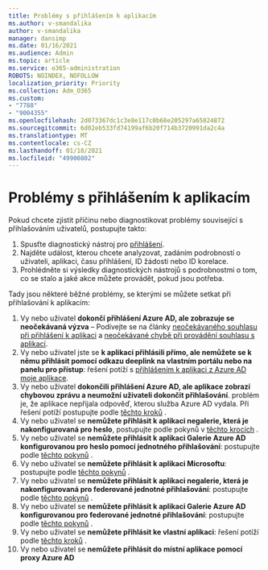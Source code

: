 ```yaml
---
title: Problémy s přihlášením k aplikacím
ms.author: v-smandalika
author: v-smandalika
manager: dansimp
ms.date: 01/16/2021
ms.audience: Admin
ms.topic: article
ms.service: o365-administration
ROBOTS: NOINDEX, NOFOLLOW
localization_priority: Priority
ms.collection: Adm_O365
ms.custom:
- "7788"
- "9004355"
ms.openlocfilehash: 2d073367dc1c3e8e117c0b68e205297a65024872
ms.sourcegitcommit: 6d02eb533fd74199af6b20f714b3720991da2c4a
ms.translationtype: MT
ms.contentlocale: cs-CZ
ms.lasthandoff: 01/18/2021
ms.locfileid: "49900802"
---
```

# <a name="issues-signing-in-to-applications"></a>Problémy s přihlášením k aplikacím

Pokud chcete zjistit příčinu nebo diagnostikovat problémy související s přihlašováním uživatelů, postupujte takto:

1. Spusťte diagnostický nástroj pro [přihlášení](https://ms.portal.azure.com/#blade/Microsoft_AAD_IAM/ActiveDirectoryMenuBlade/diagnose/symptomId/ms_aad_dxp_signin_caDiagnoseAndSolveSummarySymptom).
2. Najděte událost, kterou chcete analyzovat, zadáním podrobností o uživateli, aplikaci, času přihlášení, ID žádosti nebo ID korelace.
3. Prohlédněte si výsledky diagnostických nástrojů s podrobnostmi o tom, co se stalo a jaké akce můžete provádět, pokud jsou potřeba.

Tady jsou některé běžné problémy, se kterými se můžete setkat při přihlašování k aplikacím:

1. Vy nebo uživatel **dokončí přihlášení Azure AD, ale zobrazuje se neočekávaná výzva** – Podívejte se na články [neočekávaného souhlasu při přihlášení k aplikaci](https://docs.microsoft.com/azure/active-directory/manage-apps/application-sign-in-unexpected-user-consent-prompt) a [neočekávané chybě při provádění souhlasu s aplikací](https://docs.microsoft.com/azure/active-directory/manage-apps/application-sign-in-unexpected-user-consent-error).
2. Vy nebo uživatel jste se **k aplikaci přihlásili přímo, ale nemůžete se k němu přihlásit pomocí odkazu deeplink na vlastním portálu nebo na panelu pro přístup**: řešení potíží s [přihlášením k aplikaci z Azure AD moje aplikace](https://docs.microsoft.com/azure/active-directory/manage-apps/application-sign-in-other-problem-access-panel).
3. Vy nebo uživatel **dokončili přihlášení Azure AD, ale aplikace zobrazí chybovou zprávu a neumožní uživateli dokončit přihlašování**. problém je, že aplikace nepřijala odpověď, kterou služba Azure AD vydala. Při řešení potíží postupujte podle [těchto kroků](https://docs.microsoft.com/azure/active-directory/application-sign-in-problem-application-error) .
4. Vy nebo uživatel se **nemůžete přihlásit k aplikaci negalerie, která je nakonfigurovaná pro heslo**, postupujte podle pokynů v [těchto krocích](https://docs.microsoft.com/azure/active-directory/manage-apps/troubleshoot-password-based-sso) .
5. Vy nebo uživatel se **nemůžete přihlásit k aplikaci Galerie Azure AD konfigurovanou pro heslo pomocí jednotného přihlašování**: postupujte podle [těchto pokynů](https://docs.microsoft.com/azure/active-directory/manage-apps/troubleshoot-password-based-sso) .
6. Vy nebo uživatel se **nemůžete přihlásit k aplikaci Microsoftu**: postupujte podle [těchto pokynů](https://docs.microsoft.com/azure/active-directory/manage-apps/application-sign-in-problem-first-party-microsoft) .
7. Vy nebo uživatel se **nemůžete přihlásit k aplikaci negalerie, která je nakonfigurovaná pro federované jednotné přihlašování**: postupujte podle [těchto pokynů](https://docs.microsoft.com/azure/active-directory/application-sign-in-problem-federated-sso-non-gallery) .
8. Vy nebo uživatel se **nemůžete přihlásit k aplikaci Galerie Azure AD konfigurovanou pro federované jednotné přihlašování**: postupujte podle [těchto pokynů](https://docs.microsoft.com/azure/active-directory/manage-apps/application-sign-in-problem-federated-sso-gallery) .
9. Vy nebo uživatel se **nemůžete přihlásit ke vlastní aplikaci**: řešení potíží podle [těchto kroků](https://docs.microsoft.com/azure/active-directory/manage-apps/application-sign-in-problem-federated-sso-gallery) .
10. Vy nebo uživatel se **nemůžete přihlásit do místní aplikace pomocí proxy Azure AD** [](https://docs.microsoft.com/azure/active-directory/manage-apps/application-sign-in-problem-on-premises-application-proxy)

